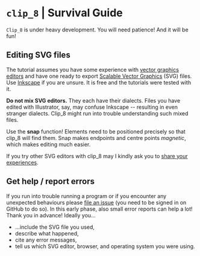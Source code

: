 

`clip_8` | Survival Guide
=========================

`Clip_8` is under heavy development. You will need patience! And it will be fun!


Editing SVG files
-----------------

The tutorial assumes you have some experience with
[vector graphics editors](https://en.wikipedia.org/wiki/Vector_graphics_editor)
and have one ready to export
[Scalable Vector Graphics](https://en.wikipedia.org/wiki/Scalable_Vector_Graphics) (SVG) files.
Use [Inkscape](https://inkscape.org) if you are unsure. It is free and the tutorials were tested with it.

**Do not mix SVG editors.** They each have their dialects. Files you have edited with Illustrator, say, may confuse Inkscape -- resulting in even stranger dialects. Clip_8 might run into trouble understanding such mixed files.

Use the **snap** function! Elements need to be positioned precisely so that clip_8 will find them. Snap makes endpoints and centre points _magnetic_, which makes editing much easier.

If you try other SVG editors with clip_8 may I kindly ask you to [share your experiences](https://github.com/broesamle/clip_8/issues/new).


Get help / report errors
------------------------

If you run into trouble running a program or if you encounter any unexpected behaviours
    please [file an issue](https://github.com/broesamle/clip_8/issues/new) (you need to be signed in on GitHub to do so).
In this early phase, also small error reports can help a lot! Thank you in advance!
Ideally you...

+ ...include the SVG file you used,
+ describe what happened,
+ cite any error messages,
+ tell us which SVG editor, browser, and operating system you were using.
